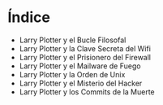 # Índice

* Larry Plotter y el Bucle Filosofal
* Larry Plotter y la Clave Secreta del Wifi
* Larry Plotter y el Prisionero del Firewall
* Larry Plotter y el Mailware de Fuego
* Larry Plotter y la Orden de Unix
* Larry Plotter y el Misterio del Hacker
* Larry Plotter y los Commits de la Muerte
